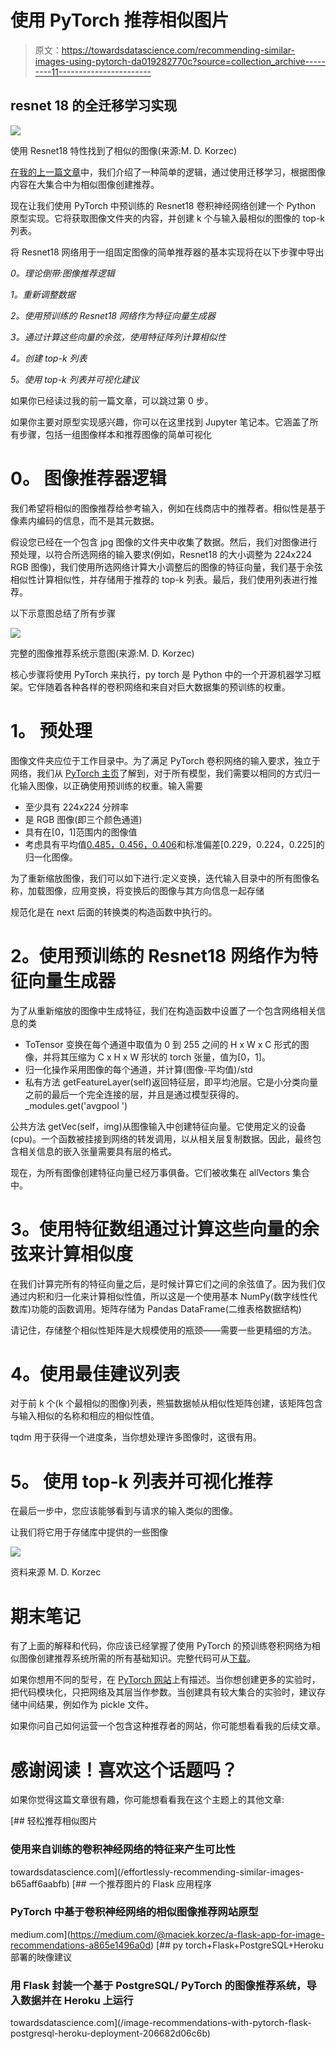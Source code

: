 # 使用 PyTorch 推荐相似图片

> 原文：<https://towardsdatascience.com/recommending-similar-images-using-pytorch-da019282770c?source=collection_archive---------11----------------------->

## **resnet 18 的全迁移学习实现**

![](img/78e98a06494214bbd4268934ba61c1a1.png)

使用 Resnet18 特性找到了相似的图像(来源:M. D. Korzec)

[在我的上一篇文章](/effortlessly-recommending-similar-images-b65aff6aabfb)中，我们介绍了一种简单的逻辑，通过使用迁移学习，根据图像内容在大集合中为相似图像创建推荐。

现在让我们使用 PyTorch 中预训练的 Resnet18 卷积神经网络创建一个 Python 原型实现。它将获取图像文件夹的内容，并创建 k 个与输入最相似的图像的 top-k 列表。

将 Resnet18 网络用于一组固定图像的简单推荐器的基本实现将在以下步骤中导出

*0。理论倒带:图像推荐逻辑*

*1。重新调整数据*

*2。使用预训练的 Resnet18 网络作为特征向量生成器*

*3。通过计算这些向量的余弦，使用特征阵列计算相似性*

*4。创建 top-k 列表*

*5。使用 top-k 列表并可视化建议*

如果你已经读过我的前一篇文章，可以跳过第 0 步。

如果你主要对原型实现感兴趣，你可以在这里找到 Jupyter 笔记本。它涵盖了所有步骤，包括一组图像样本和推荐图像的简单可视化

# **0。** **图像推荐器逻辑**

我们希望将相似的图像推荐给参考输入，例如在线商店中的推荐者。相似性是基于像素内编码的信息，而不是其元数据。

假设您已经在一个包含 jpg 图像的文件夹中收集了数据。然后，我们对图像进行预处理，以符合所选网络的输入要求(例如，Resnet18 的大小调整为 224x224 RGB 图像)，我们使用所选网络计算大小调整后的图像的特征向量，我们基于余弦相似性计算相似性，并存储用于推荐的 top-k 列表。最后，我们使用列表进行推荐。

以下示意图总结了所有步骤

![](img/1aa346cb2ca0a544d58729d52c774891.png)

完整的图像推荐系统示意图(来源:M. D. Korzec)

核心步骤将使用 PyTorch 来执行，py torch 是 Python 中的一个开源机器学习框架。它伴随着各种各样的卷积网络和来自对巨大数据集的预训练的权重。

# **1。** **预处理**

图像文件夹应位于工作目录中。为了满足 PyTorch 卷积网络的输入要求，独立于网络，我们从 [PyTorch 主页](https://pytorch.org/docs/stable/torchvision/models.html)了解到，对于所有模型，我们需要以相同的方式归一化输入图像，以正确使用预训练的权重。输入需要

*   至少具有 224x224 分辨率
*   是 RGB 图像(即三个颜色通道)
*   具有在[0，1]范围内的图像值
*   考虑具有平均值[0.485，0.456，0.406](每个颜色通道一个值)和标准偏差[0.229，0.224，0.225]的归一化图像。

为了重新缩放图像，我们可以如下进行:定义变换，迭代输入目录中的所有图像名称，加载图像，应用变换，将变换后的图像与其方向信息一起存储

规范化是在 next 后面的转换类的构造函数中执行的。

# **2。使用预训练的 Resnet18 网络作为特征向量生成器**

为了从重新缩放的图像中生成特征，我们在构造函数中设置了一个包含网络相关信息的类

*   ToTensor 变换在每个通道中取值为 0 到 255 之间的 H x W x C 形式的图像，并将其压缩为 C x H x W 形状的 torch 张量，值为[0，1]。
*   归一化操作采用图像的每个通道，并计算(图像-平均值)/std
*   私有方法 getFeatureLayer(self)返回特征层，即平均池层。它是小分类向量之前的最后一个完全连接的层，并且是通过模型获得的。_modules.get('avgpool ')

公共方法 getVec(self，img)从图像输入中创建特征向量。它使用定义的设备(cpu)。一个函数被挂接到网络的转发调用，以从相关层复制数据。因此，最终包含相关信息的嵌入张量需要具有层的格式。

现在，为所有图像创建特征向量已经万事俱备。它们被收集在 allVectors 集合中。

# **3。使用特征数组通过计算这些向量的余弦来计算相似度**

在我们计算完所有的特征向量之后，是时候计算它们之间的余弦值了。因为我们仅通过内积和归一化来计算相似性值，所以这是一个使用基本 NumPy(数字线性代数库)功能的函数调用。矩阵存储为 Pandas DataFrame(二维表格数据结构)

请记住，存储整个相似性矩阵是大规模使用的瓶颈——需要一些更精细的方法。

# **4。使用最佳建议列表**

对于前 k 个(k 个最相似的图像)列表，熊猫数据帧从相似性矩阵创建，该矩阵包含与输入相似的名称和相应的相似性值。

tqdm 用于获得一个进度条，当你想处理许多图像时，这很有用。

# **5。** **使用 top-k 列表并可视化推荐**

在最后一步中，您应该能够看到与请求的输入类似的图像。

让我们将它用于存储库中提供的一些图像

![](img/8b9c59c52676c5684f619b238ae82062.png)

资料来源 M. D. Korzec

# **期末笔记**

有了上面的解释和代码，你应该已经掌握了使用 PyTorch 的预训练卷积网络为相似图像创建推荐系统所需的所有基础知识。完整代码可从[下载](https://github.com/MathMagicx/JupyterNotebooks/tree/master/ImageRecommenderResnet18)。

如果你想用不同的型号，在 [PyTorch 网站](https://pytorch.org/docs/stable/torchvision/models.html)上有描述。当你想创建更多的实验时，把代码模块化，只把网络及其层当作参数。当创建具有较大集合的实验时，建议存储中间结果，例如作为 pickle 文件。

如果你问自己如何运营一个包含这种推荐者的网站，你可能想看看我的后续文章。

# 感谢阅读！喜欢这个话题吗？

如果你觉得这篇文章很有趣，你可能想看看我在这个主题上的其他文章:

[](/effortlessly-recommending-similar-images-b65aff6aabfb) [## 轻松推荐相似图片

### 使用来自训练的卷积神经网络的特征来产生可比性

towardsdatascience.com](/effortlessly-recommending-similar-images-b65aff6aabfb) [](https://medium.com/@maciek.korzec/a-flask-app-for-image-recommendations-a865e1496a0d) [## 一个推荐图片的 Flask 应用程序

### PyTorch 中基于卷积神经网络的相似图像推荐网站原型

medium.com](https://medium.com/@maciek.korzec/a-flask-app-for-image-recommendations-a865e1496a0d) [](/image-recommendations-with-pytorch-flask-postgresql-heroku-deployment-206682d06c6b) [## py torch+Flask+PostgreSQL+Heroku 部署的映像建议

### 用 Flask 封装一个基于 PostgreSQL/ PyTorch 的图像推荐系统，导入数据并在 Heroku 上运行

towardsdatascience.com](/image-recommendations-with-pytorch-flask-postgresql-heroku-deployment-206682d06c6b)